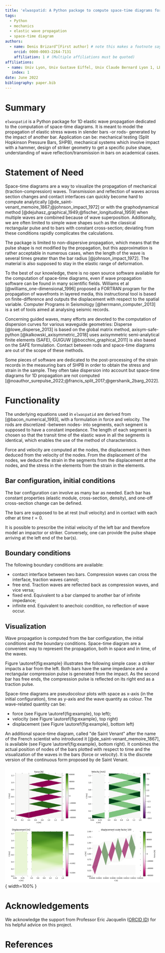 ```yaml
---
title: 'elwaspatid: A Python package to compute space-time diagrams for the propagation of elastic waves in 1D rods'
tags:
  - Python
  - mechanics
  - elastic wave propagation
  - space-time diagram
authors:
  - name: Denis Brizard^[First author] # note this makes a footnote saying 'Co-first author'
    orcid: 0000-0003-2264-7131
    affiliation: 1 # (Multiple affiliations must be quoted)
affiliations:
 - name: Univ Lyon, Univ Gustave Eiffel, Univ Claude Bernard Lyon 1, LBMC UMR_T 9406, F-69622 Lyon, France
   index: 1
date: June 2022
bibliography: paper.bib
---
```

<!-- LTeX: language=en-GB -->

# Summary

`elwaspatid` is a Python package for 1D elastic wave propagation dedicated to 
the computation of space-time diagrams. It is meant to model the propagation of
elastic stress waves in slender bars -or rods- generated by the impact of another bar. 
Application can be: mechanical testing (Split Hopkinson Pressure Bars, SHPB), 
 mechanical systems which involve impact with a hammer, design of striker 
geometry to get a specific pulse shape, understanding of wave 
reflection/transmission in bars on academical cases.


# Statement of Need

Space-time diagrams are a way to visualize the propagation of mechanical 
(traction-compression) waves. Transmission and reflection of waves across section
changes and contact interfaces can quickly become hard to compute analytically 
[@de_saint-venant_memoire_1867;@johnson_impact_1972] or with the 
graphodynamical method [@dejuhasz_graphical_1949;@fischer_longitudinal_1959]
 when multiple waves are combined because of wave superposition. 
Additionally, we are often limited to simple wave shapes such as the classical
rectangular pulse and to bars with constant cross-section; deviating from these
conditions rapidly complicates the calculations. 

The package is limited to non-dispersive propagation, which means that the pulse
shape is not modified by the propagation, but this approximation 
is rather acceptable in numerous cases, when the length of the wave is several
times greater than the bar radius [@johnson_impact_1972]. The material is also 
supposed to stay in the elastic range of deformation. 

To the best of our knowledge, there is no open source software available for the 
computation of space-time diagrams, even if wave propagation software can be 
found in many scientific fields. 
Williams et al [@williams_one-dimensional_1996] proposed a FORTRAN program for 
the propagation of wavefronts in layered media, this instructional tool is based 
on finite-difference and outputs the displacement with respect to the spatial variable. 
Computer Programs in Seismology [@herrmann_computer_2013] is a set of tools aimed 
at analysing seismic records. 

Concerning guided waves, many efforts are devoted to the computation of dispersion 
curves for various waveguide geometries: Disperse [@lowe_disperse_2013] is based 
on the global matrix method, axisym-safe-python [@kalkowski_axisymmetric_2018] 
uses axisymmetric semi-analytical finite elements (SAFE), 
GUIGUW [@bocchini_graphical_2011] is also based on the SAFE formulation. 
Contact between rods and space-time diagrams are out of the scope of these methods.

Some pieces of software are dedicated to the post-processing of the strain records 
in the measuring bars of SHPB in order to obtain the stress and strain in the sample. 
They often take dispersion into account but space-time diagrams for 1D propagation 
are not computed [@noauthor_surepulse_2022;@francis_split_2017;@gershanik_2barg_2022].



# Functionality

The underlying equations used in `elwaspatid` are derived from [@bacon_numerical_1993], with a 
formulation in force and velocity. The rods are discretized -between nodes- into 
segments, each segment is supposed to have a constant impedance. The length of 
each segment is chosen so that the transit time of the elastic wave in all the 
segments is identical, which enables the use of the method of characteristics. 

Force and velocity are computed at the nodes, the displacement is then deduced 
from the velocity of the nodes. From the displacement of the nodes, we deduce
the strain in the segments from the displacement at the nodes, and the stress 
in the elements from the strain in the elements.

## Bar configuration, initial conditions

The bar configuration can involve as many bar as needed. Each bar has constant
properties (elastic module, cross-section, density), and one-off cross-section 
change can be defined. 

The bars are supposed to
be at rest (null velocity) and in contact with each other at time $t=0$. 

It is possible to prescribe the initial velocity of the left bar and therefore 
model an impactor or striker.
Conversely, one can provide the pulse shape arriving at the left end of the bar(s).

## Boundary conditions

The following boundary conditions are available:

* contact interface between two bars. Compression waves can cross the interface,
  traction waves cannot;
* free end. Traction waves are reflected back as compression waves, and vice versa;
* fixed end. Equivalent to a bar clamped to another bar of infinite impedance;
* infinite end. Equivalent to anechoic condition, no reflection of wave occur.


## Visualization

Wave propagation is computed from the bar configuration, the initial conditions 
and the boundary conditions. Space-time diagram are a convenient way to represent
the propagation, both in space and in time, of the waves.

Figure \autoref{fig:example} illustrates the following simple case: a striker
impacts a bar from the left. Both bars have the same impedance and a rectangular 
compression pulse is generated from the impact. As the second bar has free ends,
the compression pulse is reflected on its right end as a traction pulse.

Space-time diagrams are pseudocolour plots with space as x-axis (in the initial
configuration), time as y-axis and the wave quantity as colour. The wave-related 
quantity can be:

* force (see Figure \autoref{fig:example}, top left);
* velocity (see Figure \autoref{fig:example}, top right)
* displacement (see Figure \autoref{fig:example}, bottom left)

An additional space-time diagram, called "de Saint Venant" after the name of the
French scientist who introduced it [@de_saint-venant_memoire_1867], is available
 (see Figure \autoref{fig:example}, bottom right). 
It combines the actual position of nodes of the bars plotted with respect to time
and the visualization of the waves in the bars (force or velocity). It is the 
discrete version of the continuous form proposed by de Saint Venant.

![Space-time diagrams: Force, Velocity; Displacement, de Saint Venant.\label{fig:example}](figures.png){ width=100% }


# Acknowledgements

We acknowledge the support from Professor Eric Jacquelin 
([ORCID ID](https://orcid.org/0000-0001-8415-6712))
for his helpful advice on this project.

# References
